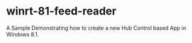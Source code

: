 winrt-81-feed-reader
====================

A Sample Demonstrating how to create a new Hub Control based App in Windows 8.1.
